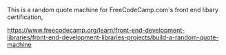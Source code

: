 This is a random quote machine for FreeCodeCamp.com's front end libary certification,

https://www.freecodecamp.org/learn/front-end-development-libraries/front-end-development-libraries-projects/build-a-random-quote-machine
